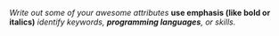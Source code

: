 *Write out some of your awesome attributes* 
**use emphasis (like bold or italics)**
_identify keywords, **programming languages**, or skills._ 
